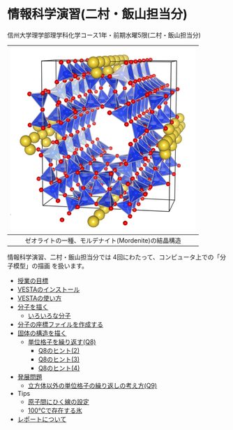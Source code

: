# 情報科学演習(二村・飯山担当分)

信州大学理学部理学科化学コース1年・前期水曜5限(二村・飯山担当分)

|![Mordenite](/img/Mordenite.png)|
|:---:|
|ゼオライトの一種、モルデナイト(Mordenite)の結晶構造|

情報科学演習、二村・飯山担当分では 4回にわたって、コンピュータ上での「分子模型」の描画 を扱います。

- [授業の目標](docs/aim.md)
- [VESTAのインストール](docs/install.md)
- [VESTAの使い方](docs/howtouse.md)
- [分子を描く](docs/molecule.md)
  - [いろいろな分子](docs/samples.md)  
- [分子の座標ファイルを作成する](docs/xyzfile.md)
- [固体の構造を描く](docs/solid.md)
  - [単位格子を繰り返す(Q8)](docs/repeatunit.md)
    - [Q8のヒント(2)](docs/Q8-2.md)
    - [Q8のヒント(3)](docs/Q8-3.md)
    - [Q8のヒント(4)](docs/Q8-4.md)
- [発展問題](docs/advanced.md)
  - [立方体以外の単位格子の繰り返しの考え方(Q9)](docs/iceunit.md)
- Tips
  - [原子間にひく線の設定](tips/bond.md)
  - [100℃で存在する氷](tips/hpice.md)
- [レポートについて](tips/report.md)
